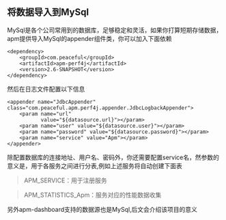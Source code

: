 将数据导入到MySql
------------
MySql是各个公司常用到的数据库，足够稳定和灵活，如果你打算短期存储数据，apm提供导入MySql的appender组件类，你可以加入下面依赖

```
<dependency>
    <groupId>com.peaceful</groupId>
    <artifactId>apm-perf4j</artifactId>
    <version>2.6-SNAPSHOT</version>
</dependency>
```
然后在日志文件配置以下信息

```
<appender name="JdbcAppender" class="com.peaceful.apm.perf4j.appender.JdbcLogbackAppender">
    <param name="url"
           value="${datasource.url}"></param>
    <param name="user" value="${datasource.user}"></param>
    <param name="password" value="${datasource.password}"></param>
    <param name="service" value="Apm"></param>
</appender>

```
除配置数据库的连接地址、用户名、密码外，你还需要配置service名，然参数的意义是，用于各服务之间进行分表,例如上述服务将自动创建下面表

> APM_SERVICE：用于注册服务

> APM_STATISTICS_Apm：服务对应的性能数据收集
  
另外apm-dashboard支持的数据源也是MySql,后文会介绍该项目的意义  

